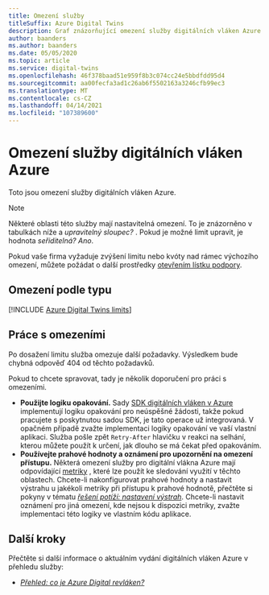 ```yaml
---
title: Omezení služby
titleSuffix: Azure Digital Twins
description: Graf znázorňující omezení služby digitálních vláken Azure
author: baanders
ms.author: baanders
ms.date: 05/05/2020
ms.topic: article
ms.service: digital-twins
ms.openlocfilehash: 46f378baad51e959f8b3c074cc24e5bbdfdd95d4
ms.sourcegitcommit: aa00fecfa3ad1c26ab6f5502163a3246cfb99ec3
ms.translationtype: MT
ms.contentlocale: cs-CZ
ms.lasthandoff: 04/14/2021
ms.locfileid: "107389600"
---
```

# <a name="azure-digital-twins-service-limits"></a>Omezení služby digitálních vláken Azure

Toto jsou omezení služby digitálních vláken Azure.

> [!NOTE]
> Některé oblasti této služby mají nastavitelná omezení. To je znázorněno v tabulkách níže a *upravitelný sloupec?* . Pokud je možné limit upravit, je hodnota *seřiditelná?* *Ano*.
>
> Pokud vaše firma vyžaduje zvýšení limitu nebo kvóty nad rámec výchozího omezení, můžete požádat o další prostředky [otevřením lístku podpory](https://ms.portal.azure.com/#blade/Microsoft_Azure_Support/HelpAndSupportBlade/newsupportrequest).

## <a name="limits-by-type"></a>Omezení podle typu

[!INCLUDE [Azure Digital Twins limits](../../includes/digital-twins-limits.md)]

## <a name="working-with-limits"></a>Práce s omezeními

Po dosažení limitu služba omezuje další požadavky. Výsledkem bude chybná odpověď 404 od těchto požadavků.

Pokud to chcete spravovat, tady je několik doporučení pro práci s omezeními.
* **Použijte logiku opakování.** Sady [SDK digitálních vláken v Azure](how-to-use-apis-sdks.md) implementují logiku opakování pro neúspěšné žádosti, takže pokud pracujete s poskytnutou sadou SDK, je tato operace už integrovaná. V opačném případě zvažte implementaci logiky opakování ve vaší vlastní aplikaci. Služba pošle zpět `Retry-After` hlavičku v reakci na selhání, kterou můžete použít k určení, jak dlouho se má čekat před opakováním.
* **Používejte prahové hodnoty a oznámení pro upozornění na omezení přístupu.** Některá omezení služby pro digitální vlákna Azure mají odpovídající [metriky](troubleshoot-metrics.md) , které lze použít ke sledování využití v těchto oblastech. Chcete-li nakonfigurovat prahové hodnoty a nastavit výstrahu u jakékoli metriky při přístupu k prahové hodnotě, přečtěte si pokyny v tématu [*řešení potíží: nastavení výstrah*](troubleshoot-alerts.md). Chcete-li nastavit oznámení pro jiná omezení, kde nejsou k dispozici metriky, zvažte implementaci této logiky ve vlastním kódu aplikace.

## <a name="next-steps"></a>Další kroky

Přečtěte si další informace o aktuálním vydání digitálních vláken Azure v přehledu služby:
* [*Přehled: co je Azure Digital revláken?*](overview.md)
